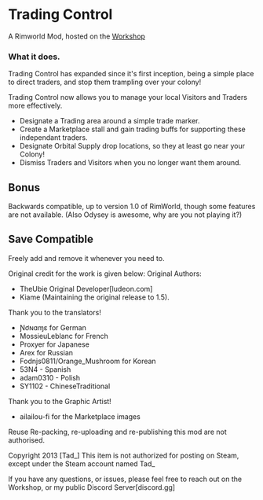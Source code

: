 # Trading Control
A Rimworld Mod, hosted on the [Workshop](https://steamcommunity.com/sharedfiles/filedetails/?id=2007107588)


### What it does.
Trading Control has expanded since it's first inception, being a simple place to direct traders, and stop them trampling over your colony!

Trading Control now allows you to manage your local Visitors and Traders more effectively.
- Designate a Trading area around a simple trade marker.
- Create a Marketplace stall and gain trading buffs for supporting these independant traders.
- Designate Orbital Supply drop locations, so they at least go near your Colony!
- Dismiss Traders and Visitors when you no longer want them around.

## Bonus 
Backwards compatible, up to version 1.0 of RimWorld, though some features are not available. (Also Odysey is awesome, why are you not playing it?)

## Save Compatible
Freely add and remove it whenever you need to.

Original credit for the work is given below:
Original Authors:
- TheUbie Original Developer[ludeon.com]
- Kiame (Maintaining the original release to 1.5).

Thank you to the translators!
- Ɲơɴɑɱɛ for German
- MossieuLeblanc for French
- Proxyer for Japanese
- Arex for Russian
- Fodnjs0811/Orange_Mushroom for Korean
- 53N4 - Spanish
- adam0310 - Polish
- SY1102 - ChineseTraditional

Thank you to the Graphic Artist!
- ailailou-fi for the Marketplace images

Reuse
Re-packing, re-uploading and re-publishing this mod are not authorised.

Copyright 2013 [Tad_] This item is not authorized for posting on Steam, except under the Steam account named Tad_


If you have any questions, or issues, please feel free to reach out on the Workshop, or my public Discord Server[discord.gg]
